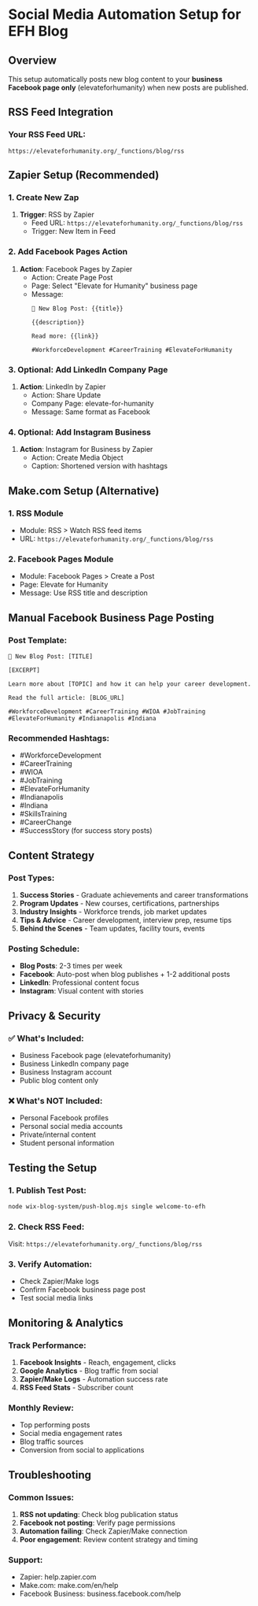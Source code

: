 # Social Media Automation Setup for EFH Blog

## Overview
This setup automatically posts new blog content to your **business Facebook page only** (elevateforhumanity) when new posts are published.

## RSS Feed Integration

### Your RSS Feed URL:
```
https://elevateforhumanity.org/_functions/blog/rss
```

## Zapier Setup (Recommended)

### 1. Create New Zap
1. **Trigger**: RSS by Zapier
   - Feed URL: `https://elevateforhumanity.org/_functions/blog/rss`
   - Trigger: New Item in Feed

### 2. Add Facebook Pages Action
1. **Action**: Facebook Pages by Zapier
   - Action: Create Page Post
   - Page: Select "Elevate for Humanity" business page
   - Message: 
     ```
     📖 New Blog Post: {{title}}
     
     {{description}}
     
     Read more: {{link}}
     
     #WorkforceDevelopment #CareerTraining #ElevateForHumanity
     ```

### 3. Optional: Add LinkedIn Company Page
1. **Action**: LinkedIn by Zapier
   - Action: Share Update
   - Company Page: elevate-for-humanity
   - Message: Same format as Facebook

### 4. Optional: Add Instagram Business
1. **Action**: Instagram for Business by Zapier
   - Action: Create Media Object
   - Caption: Shortened version with hashtags

## Make.com Setup (Alternative)

### 1. RSS Module
- Module: RSS > Watch RSS feed items
- URL: `https://elevateforhumanity.org/_functions/blog/rss`

### 2. Facebook Pages Module
- Module: Facebook Pages > Create a Post
- Page: Elevate for Humanity
- Message: Use RSS title and description

## Manual Facebook Business Page Posting

### Post Template:
```
📖 New Blog Post: [TITLE]

[EXCERPT]

Learn more about [TOPIC] and how it can help your career development.

Read the full article: [BLOG_URL]

#WorkforceDevelopment #CareerTraining #WIOA #JobTraining #ElevateForHumanity #Indianapolis #Indiana
```

### Recommended Hashtags:
- #WorkforceDevelopment
- #CareerTraining
- #WIOA
- #JobTraining
- #ElevateForHumanity
- #Indianapolis
- #Indiana
- #SkillsTraining
- #CareerChange
- #SuccessStory (for success story posts)

## Content Strategy

### Post Types:
1. **Success Stories** - Graduate achievements and career transformations
2. **Program Updates** - New courses, certifications, partnerships
3. **Industry Insights** - Workforce trends, job market updates
4. **Tips & Advice** - Career development, interview prep, resume tips
5. **Behind the Scenes** - Team updates, facility tours, events

### Posting Schedule:
- **Blog Posts**: 2-3 times per week
- **Facebook**: Auto-post when blog publishes + 1-2 additional posts
- **LinkedIn**: Professional content focus
- **Instagram**: Visual content with stories

## Privacy & Security

### ✅ What's Included:
- Business Facebook page (elevateforhumanity)
- Business LinkedIn company page
- Business Instagram account
- Public blog content only

### ❌ What's NOT Included:
- Personal Facebook profiles
- Personal social media accounts
- Private/internal content
- Student personal information

## Testing the Setup

### 1. Publish Test Post:
```bash
node wix-blog-system/push-blog.mjs single welcome-to-efh
```

### 2. Check RSS Feed:
Visit: `https://elevateforhumanity.org/_functions/blog/rss`

### 3. Verify Automation:
- Check Zapier/Make logs
- Confirm Facebook business page post
- Test social media links

## Monitoring & Analytics

### Track Performance:
1. **Facebook Insights** - Reach, engagement, clicks
2. **Google Analytics** - Blog traffic from social
3. **Zapier/Make Logs** - Automation success rate
4. **RSS Feed Stats** - Subscriber count

### Monthly Review:
- Top performing posts
- Social media engagement rates
- Blog traffic sources
- Conversion from social to applications

## Troubleshooting

### Common Issues:
1. **RSS not updating**: Check blog publication status
2. **Facebook not posting**: Verify page permissions
3. **Automation failing**: Check Zapier/Make connection
4. **Poor engagement**: Review content strategy and timing

### Support:
- Zapier: help.zapier.com
- Make.com: make.com/en/help
- Facebook Business: business.facebook.com/help
